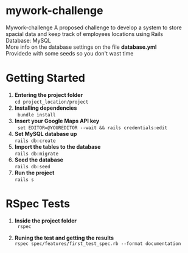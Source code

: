 # mywork-challenge
 Mywork-challenge
A proposed challenge to develop a system to store spacial data and keep track of employees
locations using Rails<br>
Database: MySQL<br>
More info on the database settings on the file **database.yml**<br>
Providede with some seeds so you don't wast time

# Getting Started

1. **Entering the project folder**<br>
    ```cd project_location/project```
2. **Installing dependencies**<br>
   ``` bundle install```
3. **Insert your Google Maps API key**<br>
   ``` set EDITOR=@YOUREDITOR --wait && rails credentials:edit```
4. **Set MySQL database up**<br>
    ```rails db:create```
5. **Import the tables to the database**<br>
    ```rails db:migrate ```  
6. **Seed the database**<br>
  ```rails db:seed```
7. **Run the project**<br>
    ```rails s ```

# RSpec Tests

1.  **Inside the project folder**<br>
    ``` rspec```

2. **Runing the test and getting the results** <br>
    ```rspec spec/features/first_test_spec.rb --format documentation```
